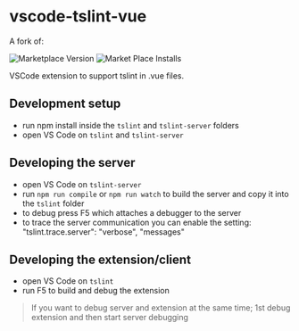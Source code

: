 # vscode-tslint-vue

A fork of:

![Marketplace Version](http://vsmarketplacebadge.apphb.com/version/eg2.tslint.svg "Current Version") ![Market Place Installs](http://vsmarketplacebadge.apphb.com/installs/eg2.tslint.svg "Number of Installs")

VSCode extension to support tslint in .vue files.

## Development setup
- run npm install inside the `tslint` and `tslint-server` folders
- open VS Code on `tslint` and `tslint-server`

## Developing the server
- open VS Code on `tslint-server`
- run `npm run compile` or `npm run watch` to build the server and copy it into the `tslint` folder
- to debug press F5 which attaches a debugger to the server
- to trace the server communication you can enable the setting: "tslint.trace.server": "verbose", "messages"

## Developing the extension/client
- open VS Code on `tslint`
- run F5 to build and debug the extension

> If you want to debug server and extension at the same time; 1st debug extension and then start server debugging